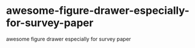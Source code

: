# awesome-figure-drawer-especially-for-survey-paper
awesome figure drawer especially for survey paper
